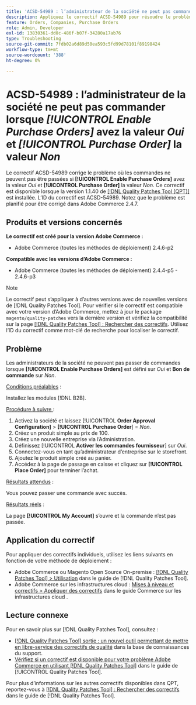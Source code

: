```yaml
---
title: 'ACSD-54989 : l’administrateur de la société ne peut pas commander lorsque [!UICONTROL Enable Purchase Orders] avez la valeur Oui et [!UICONTROL Purchase Order] la valeur Non'
description: Appliquez le correctif ACSD-54989 pour résoudre le problème d’Adobe Commerce en raison duquel l’administrateur de la société ne peut pas passer de commandes si [!UICONTROL Enable Purchase Orders] est défini sur Oui et [!UICONTROL Purchase Order] sur Non.
feature: Orders, Companies, Purchase Orders
role: Admin, Developer
exl-id: 13830361-dd0c-486f-b07f-34280a17ab76
type: Troubleshooting
source-git-commit: 7fdb02a6d89d50ea593c5fd99d78101f89198424
workflow-type: tm+mt
source-wordcount: '388'
ht-degree: 0%

---
```


# ACSD-54989 : l’administrateur de la société ne peut pas commander lorsque *[!UICONTROL Enable Purchase Orders]* avez la valeur *Oui* et *[!UICONTROL Purchase Order]* la valeur *Non*

Le correctif ACSD-54989 corrige le problème où les commandes ne peuvent pas être passées si **[!UICONTROL Enable Purchase Orders]** avez la valeur *Oui* et **[!UICONTROL Purchase Order]** la valeur *Non*. Ce correctif est disponible lorsque la version 1.1.40 de [[!DNL Quality Patches Tool (QPT)]](https://experienceleague.adobe.com/en/docs/commerce-operations/tools/quality-patches-tool/quality-patches-tool-to-self-serve-quality-patches) est installée. L’ID du correctif est ACSD-54989. Notez que le problème est planifié pour être corrigé dans Adobe Commerce 2.4.7.

## Produits et versions concernés

**Le correctif est créé pour la version Adobe Commerce :**

* Adobe Commerce (toutes les méthodes de déploiement) 2.4.6-p2

**Compatible avec les versions d’Adobe Commerce :**

* Adobe Commerce (toutes les méthodes de déploiement) 2.4.4-p5 - 2.4.6-p3

>[!NOTE]
>
>Le correctif peut s’appliquer à d’autres versions avec de nouvelles versions de [!DNL Quality Patches Tool]. Pour vérifier si le correctif est compatible avec votre version d’Adobe Commerce, mettez à jour le package `magento/quality-patches` vers la dernière version et vérifiez la compatibilité sur la page [[!DNL Quality Patches Tool] : Rechercher des correctifs](https://experienceleague.adobe.com/tools/commerce-quality-patches/index.html). Utilisez l’ID du correctif comme mot-clé de recherche pour localiser le correctif.

## Problème

Les administrateurs de la société ne peuvent pas passer de commandes lorsque **[!UICONTROL Enable Purchase Orders]** est défini sur *Oui* et **Bon de commande** sur *Non*.

<u>Conditions préalables</u> :

Installez les modules [!DNL B2B].

<u>Procédure à suivre </u> :

1. Activez la société et laissez [!UICONTROL **Order Approval Configuration]** > **[!UICONTROL Purchase Order**] = *Non*.
1. Créez un produit simple au prix de 100.
1. Créez une nouvelle entreprise via l’Administration.
1. Définissez [!UICONTROL **Activer les commandes fournisseur**] sur *Oui*.
1. Connectez-vous en tant qu’administrateur d’entreprise sur le storefront.
1. Ajoutez le produit simple créé au panier.
1. Accédez à la page de passage en caisse et cliquez sur **[!UICONTROL Place Order]** pour terminer l’achat.

<u>Résultats attendus</u> :

Vous pouvez passer une commande avec succès.

<u>Résultats réels</u> :

La page **[!UICONTROL My Account]** s’ouvre et la commande n’est pas passée.

## Application du correctif

Pour appliquer des correctifs individuels, utilisez les liens suivants en fonction de votre méthode de déploiement :

* Adobe Commerce ou Magento Open Source On-premise : [[!DNL Quality Patches Tool] > Utilisation](/help/tools/quality-patches-tool/usage.md) dans le guide de [!DNL Quality Patches Tool].
* Adobe Commerce sur les infrastructures cloud : [Mises à niveau et correctifs > Appliquer des correctifs](https://experienceleague.adobe.com/docs/commerce-cloud-service/user-guide/develop/upgrade/apply-patches.html) dans le guide Commerce sur les infrastructures cloud .

## Lecture connexe

Pour en savoir plus sur [!DNL Quality Patches Tool], consultez :

* [[!DNL Quality Patches Tool] sortie : un nouvel outil permettant de mettre en libre-service des correctifs de qualité](https://experienceleague.adobe.com/en/docs/commerce-operations/tools/quality-patches-tool/quality-patches-tool-to-self-serve-quality-patches) dans la base de connaissances du support.
* [Vérifiez si un correctif est disponible pour votre problème Adobe Commerce en utilisant [!DNL Quality Patches Tool]](/help/tools/quality-patches-tool/patches-available-in-qpt/check-patch-for-magento-issue-with-magento-quality-patches.md) dans le guide de [!UICONTROL Quality Patches Tool].


Pour plus d’informations sur les autres correctifs disponibles dans QPT, reportez-vous à [[!DNL Quality Patches Tool] : Rechercher des correctifs](https://experienceleague.adobe.com/tools/commerce-quality-patches/index.html) dans le guide de [!DNL Quality Patches Tool].
